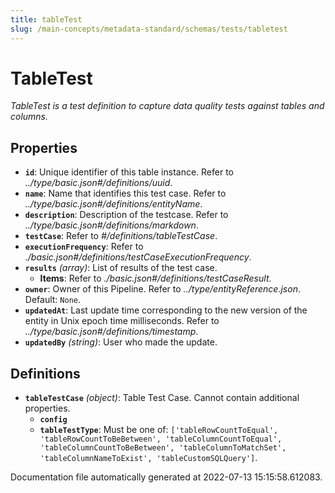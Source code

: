 ```yaml
---
title: tableTest
slug: /main-concepts/metadata-standard/schemas/tests/tabletest
---
```


# TableTest

*TableTest is a test definition to capture data quality tests against tables and columns.*

## Properties

- **`id`**: Unique identifier of this table instance. Refer to *../type/basic.json#/definitions/uuid*.
- **`name`**: Name that identifies this test case. Refer to *../type/basic.json#/definitions/entityName*.
- **`description`**: Description of the testcase. Refer to *../type/basic.json#/definitions/markdown*.
- **`testCase`**: Refer to *#/definitions/tableTestCase*.
- **`executionFrequency`**: Refer to *./basic.json#/definitions/testCaseExecutionFrequency*.
- **`results`** *(array)*: List of results of the test case.
  - **Items**: Refer to *./basic.json#/definitions/testCaseResult*.
- **`owner`**: Owner of this Pipeline. Refer to *../type/entityReference.json*. Default: `None`.
- **`updatedAt`**: Last update time corresponding to the new version of the entity in Unix epoch time milliseconds. Refer to *../type/basic.json#/definitions/timestamp*.
- **`updatedBy`** *(string)*: User who made the update.
## Definitions

- **`tableTestCase`** *(object)*: Table Test Case. Cannot contain additional properties.
  - **`config`**
  - **`tableTestType`**: Must be one of: `['tableRowCountToEqual', 'tableRowCountToBeBetween', 'tableColumnCountToEqual', 'tableColumnCountToBeBetween', 'tableColumnToMatchSet', 'tableColumnNameToExist', 'tableCustomSQLQuery']`.


Documentation file automatically generated at 2022-07-13 15:15:58.612083.
